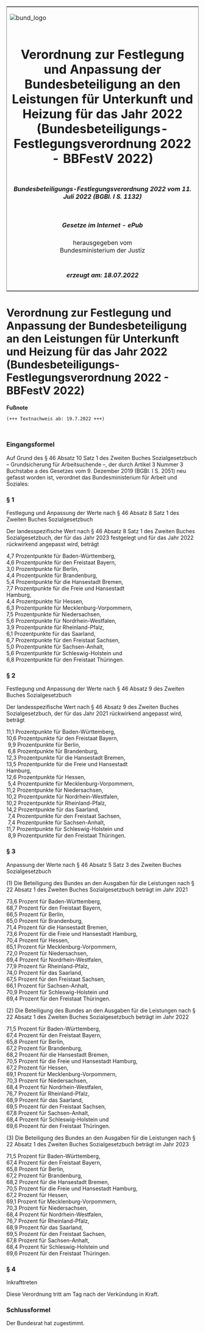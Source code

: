 <span id="DECKBLATT.html"></span>

<table border="0" frame="border" width="100%">

<tr valign="top">

<td align="left">

![bund\_logo](BfJ_2021_Web_de_de.gif)

</td>

<td align="right">

 

</td>

</tr>

<tr align="center" valign="middle">

<td colspan="2">

# Verordnung zur Festlegung und Anpassung der Bundesbeteiligung an den Leistungen für Unterkunft und Heizung für das Jahr 2022 (Bundesbeteiligungs-Festlegungsverordnung 2022 - BBFestV 2022)

</td>

</tr>

<tr align="center" valign="middle">

<td colspan="2">

##### Bundesbeteiligungs-Festlegungsverordnung 2022 vom 11. Juli 2022 (BGBl. I S. 1132)

</td>

</tr>

<tr align="center" valign="middle">

<td colspan="2">

  
  

##### Gesetze im Internet - ePub  
  
herausgegeben vom  
Bundesministerium der Justiz

</td>

</tr>

<tr align="center" valign="bottom">

<td colspan="2">

  
  

##### erzeugt am: 18.07.2022

</td>

</tr>

</table>

<span id="BJNR113200022.html"></span>

# Verordnung zur Festlegung und Anpassung der Bundesbeteiligung an den Leistungen für Unterkunft und Heizung für das Jahr 2022 (Bundesbeteiligungs-Festlegungsverordnung 2022 - BBFestV 2022)

<div>

  
**Fußnote**

<div class="jnhtml">

<div>

<div class="jurAbsatz">

  

``` 
(+++ Textnachweis ab: 19.7.2022 +++)

 
```

</div>

</div>

</div>

</div>

<span id="BJNR113200022BJNE000100000.html"></span>

### Eingangsformel  

<div>

<div class="jnhtml">

<div>

<div class="jurAbsatz">

Auf Grund des § 46 Absatz 10 Satz 1 des Zweiten Buches Sozialgesetzbuch
– Grundsicherung für Arbeitsuchende –, der durch Artikel 3 Nummer 3
Buchstabe a des Gesetzes vom 9. Dezember 2019 (BGBl. I S. 2051) neu
gefasst worden ist, verordnet das Bundesministerium für Arbeit und
Soziales:

</div>

</div>

</div>

</div>

<span id="BJNR113200022BJNE000200000.html"></span>

### § 1  
Festlegung und Anpassung der Werte nach § 46 Absatz 8 Satz 1 des Zweiten Buches Sozialgesetzbuch

<div>

<div class="jnhtml">

<div>

<div class="jurAbsatz">

Der landesspezifische Wert nach § 46 Absatz 8 Satz 1 des Zweiten Buches
Sozialgesetzbuch, der für das Jahr 2023 festgelegt und für das Jahr 2022
rückwirkend angepasst wird, beträgt

</div>

<div class="jurAbsatz">

  
4,7 Prozentpunkte für Baden-Württemberg,  
4,6 Prozentpunkte für den Freistaat Bayern,  
3,0 Prozentpunkte für Berlin,  
4,4 Prozentpunkte für Brandenburg,  
5,4 Prozentpunkte für die Hansestadt Bremen,  
7,7 Prozentpunkte für die Freie und Hansestadt  
Hamburg,  
4,4 Prozentpunkte für Hessen,  
6,3 Prozentpunkte für Mecklenburg-Vorpommern,  
7,5 Prozentpunkte für Niedersachsen,  
5,6 Prozentpunkte für Nordrhein-Westfalen,  
3,9 Prozentpunkte für Rheinland-Pfalz,  
6,1 Prozentpunkte für das Saarland,  
6,7 Prozentpunkte für den Freistaat Sachsen,  
5,0 Prozentpunkte für Sachsen-Anhalt,  
5,6 Prozentpunkte für Schleswig-Holstein und  
6,8 Prozentpunkte für den Freistaat Thüringen.

</div>

</div>

</div>

</div>

<span id="BJNR113200022BJNE000300000.html"></span>

### § 2  
Festlegung und Anpassung der Werte nach § 46 Absatz 9 des Zweiten Buches Sozialgesetzbuch

<div>

<div class="jnhtml">

<div>

<div class="jurAbsatz">

Der landesspezifische Wert nach § 46 Absatz 9 des Zweiten Buches
Sozialgesetzbuch, der für das Jahr 2021 rückwirkend angepasst wird,
beträgt

</div>

<div class="jurAbsatz">

  
11,1 Prozentpunkte für Baden-Württemberg,  
10,6 Prozentpunkte für den Freistaat Bayern,  
 9,9 Prozentpunkte für Berlin,  
 6,8 Prozentpunkte für Brandenburg,  
12,3 Prozentpunkte für die Hansestadt Bremen,  
13,5 Prozentpunkte für die Freie und Hansestadt  
Hamburg,  
12,6 Prozentpunkte für Hessen,  
 5,4 Prozentpunkte für Mecklenburg-Vorpommern,  
11,2 Prozentpunkte für Niedersachsen,  
10,2 Prozentpunkte für Nordrhein-Westfalen,  
10,2 Prozentpunkte für Rheinland-Pfalz,  
14,2 Prozentpunkte für das Saarland,  
 7,4 Prozentpunkte für den Freistaat Sachsen,  
 7,4 Prozentpunkte für Sachsen-Anhalt,  
11,7 Prozentpunkte für Schleswig-Holstein und  
 8,9 Prozentpunkte für den Freistaat Thüringen.

</div>

</div>

</div>

</div>

<span id="BJNR113200022BJNE000400000.html"></span>

### § 3  
Anpassung der Werte nach § 46 Absatz 5 Satz 3 des Zweiten Buches Sozialgesetzbuch

<div>

<div class="jnhtml">

<div>

<div class="jurAbsatz">

(1) Die Beteiligung des Bundes an den Ausgaben für die Leistungen nach §
22 Absatz 1 des Zweiten Buches Sozialgesetzbuch beträgt im Jahr 2021

</div>

<div class="jurAbsatz">

  
73,6 Prozent für Baden-Württemberg,  
68,7 Prozent für den Freistaat Bayern,  
66,5 Prozent für Berlin,  
65,0 Prozent für Brandenburg,  
71,4 Prozent für die Hansestadt Bremen,  
73,6 Prozent für die Freie und Hansestadt Hamburg,  
70,4 Prozent für Hessen,  
65,1 Prozent für Mecklenburg-Vorpommern,  
72,0 Prozent für Niedersachsen,  
69,4 Prozent für Nordrhein-Westfalen,  
77,9 Prozent für Rheinland-Pfalz,  
74,0 Prozent für das Saarland,  
67,5 Prozent für den Freistaat Sachsen,  
66,1 Prozent für Sachsen-Anhalt,  
70,9 Prozent für Schleswig-Holstein und  
69,4 Prozent für den Freistaat Thüringen.

</div>

<div class="jurAbsatz">

(2) Die Beteiligung des Bundes an den Ausgaben für die Leistungen nach §
22 Absatz 1 des Zweiten Buches Sozialgesetzbuch beträgt im Jahr 2022

</div>

<div class="jurAbsatz">

  
71,5 Prozent für Baden-Württemberg,  
67,4 Prozent für den Freistaat Bayern,  
65,8 Prozent für Berlin,  
67,2 Prozent für Brandenburg,  
68,2 Prozent für die Hansestadt Bremen,  
70,5 Prozent für die Freie und Hansestadt Hamburg,  
67,2 Prozent für Hessen,  
69,1 Prozent für Mecklenburg-Vorpommern,  
70,3 Prozent für Niedersachsen,  
68,4 Prozent für Nordrhein-Westfalen,  
76,7 Prozent für Rheinland-Pfalz,  
68,9 Prozent für das Saarland,  
69,5 Prozent für den Freistaat Sachsen,  
67,8 Prozent für Sachsen-Anhalt,  
68,4 Prozent für Schleswig-Holstein und  
69,6 Prozent für den Freistaat Thüringen.

</div>

<div class="jurAbsatz">

(3) Die Beteiligung des Bundes an den Ausgaben für die Leistungen nach §
22 Absatz 1 des Zweiten Buches Sozialgesetzbuch beträgt im Jahr 2023

</div>

<div class="jurAbsatz">

  
71,5 Prozent für Baden-Württemberg,  
67,4 Prozent für den Freistaat Bayern,  
65,8 Prozent für Berlin,  
67,2 Prozent für Brandenburg,  
68,2 Prozent für die Hansestadt Bremen,  
70,5 Prozent für die Freie und Hansestadt Hamburg,  
67,2 Prozent für Hessen,  
69,1 Prozent für Mecklenburg-Vorpommern,  
70,3 Prozent für Niedersachsen,  
68,4 Prozent für Nordrhein-Westfalen,  
76,7 Prozent für Rheinland-Pfalz,  
68,9 Prozent für das Saarland,  
69,5 Prozent für den Freistaat Sachsen,  
67,8 Prozent für Sachsen-Anhalt,  
68,4 Prozent für Schleswig-Holstein und  
69,6 Prozent für den Freistaat Thüringen.

</div>

</div>

</div>

</div>

<span id="BJNR113200022BJNE000500000.html"></span>

### § 4  
Inkrafttreten

<div>

<div class="jnhtml">

<div>

<div class="jurAbsatz">

Diese Verordnung tritt am Tag nach der Verkündung in Kraft.

</div>

</div>

</div>

</div>

<span id="BJNR113200022BJNE000600000.html"></span>

### Schlussformel  

<div>

<div class="jnhtml">

<div>

<div class="jurAbsatz">

Der Bundesrat hat zugestimmt.

</div>

</div>

</div>

</div>
